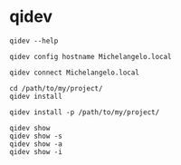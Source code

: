 # qidev
    
    qidev --help

    qidev config hostname Michelangelo.local

    qidev connect Michelangelo.local

    cd /path/to/my/project/ 
    qidev install

    qidev install -p /path/to/my/project/

    qidev show
    qidev show -s
    qidev show -a
    qidev show -i 

